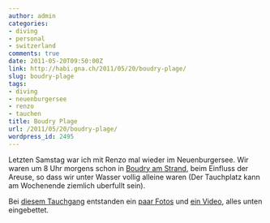```yaml
---
author: admin
categories:
- diving
- personal
- switzerland
comments: true
date: 2011-05-20T09:50:00Z
link: http://habi.gna.ch/2011/05/20/boudry-plage/
slug: boudry-plage
tags:
- diving
- neuenburgersee
- renzo
- tauchen
title: Boudry Plage
url: /2011/05/20/boudry-plage/
wordpress_id: 2495
---
```


Letzten Samstag war ich mit Renzo mal wieder im Neuenburgersee. Wir waren um 8 Uhr morgens schon in [Boudry am Strand](http://www.swiss-divers.ch/index.php?option=com_mtree&task=viewlink&link_id=106&Itemid=50), beim Einfluss der Areuse, so dass wir unter Wasser vollig alleine waren (Der Tauchplatz kann am Wochenende ziemlich uberfullt sein).

Bei [diesem Tauchgang](http://habi.gna.ch/divelog/2011.05.14.boudry.plage.pdf) entstanden ein [paar Fotos](http://grobmotoriker.ch/fotos/index.php?type=sets&setId=72157626592151989) und [ein Video](http://vimeo.com/23980103), alles unten eingebettet.







